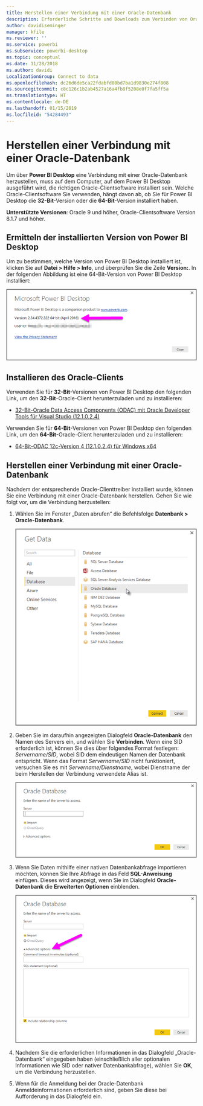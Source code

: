 ```yaml
---
title: Herstellen einer Verbindung mit einer Oracle-Datenbank
description: Erforderliche Schritte und Downloads zum Verbinden von Oracle mit Power BI Desktop
author: davidiseminger
manager: kfile
ms.reviewer: ''
ms.service: powerbi
ms.subservice: powerbi-desktop
ms.topic: conceptual
ms.date: 11/28/2018
ms.author: davidi
LocalizationGroup: Connect to data
ms.openlocfilehash: dc26d6de5ca22fdabfd80bd7ba1d9830e274f808
ms.sourcegitcommit: c8c126c1b2ab4527a16a4fb8f5208e0f7fa5ff5a
ms.translationtype: HT
ms.contentlocale: de-DE
ms.lasthandoff: 01/15/2019
ms.locfileid: "54284493"
---
```

# <a name="connect-to-an-oracle-database"></a>Herstellen einer Verbindung mit einer Oracle-Datenbank
Um über **Power BI Desktop** eine Verbindung mit einer Oracle-Datenbank herzustellen, muss auf dem Computer, auf dem Power BI Desktop ausgeführt wird, die richtigen Oracle-Clientsoftware installiert sein. Welche Oracle-Clientsoftware Sie verwenden, hängt davon ab, ob Sie für Power BI Desktop die **32-Bit**-Version oder die **64-Bit**-Version installiert haben.

**Unterstützte Versionen**: Oracle 9 und höher, Oracle-Clientsoftware Version 8.1.7 und höher.

## <a name="determining-which-version-of-power-bi-desktop-is-installed"></a>Ermitteln der installierten Version von Power BI Desktop
Um zu bestimmen, welche Version von Power BI Desktop installiert ist, klicken Sie auf **Datei > Hilfe > Info**, und überprüfen Sie die Zeile **Version:**. In der folgenden Abbildung ist eine 64-Bit-Version von Power BI Desktop installiert:

![](media/desktop-connect-oracle-database/connect-oracle-database_1.png)

## <a name="installing-the-oracle-client"></a>Installieren des Oracle-Clients
Verwenden Sie für **32-Bit**-Versionen von Power BI Desktop den folgenden Link, um den **32-Bit**-Oracle-Client herunterzuladen und zu installieren:

* [32-Bit-Oracle Data Access Components (ODAC) mit Oracle Developer Tools für Visual Studio (12.1.0.2.4)](http://www.oracle.com/technetwork/topics/dotnet/utilsoft-086879.html)

Verwenden Sie für **64-Bit**-Versionen von Power BI Desktop den folgenden Link, um den **64-Bit**-Oracle-Client herunterzuladen und zu installieren:

* [64-Bit-ODAC 12c-Version 4 (12.1.0.2.4) für Windows x64](http://www.oracle.com/technetwork/database/windows/downloads/index-090165.html)

## <a name="connect-to-an-oracle-database"></a>Herstellen einer Verbindung mit einer Oracle-Datenbank
Nachdem der entsprechende Oracle-Clienttreiber installiert wurde, können Sie eine Verbindung mit einer Oracle-Datenbank herstellen. Gehen Sie wie folgt vor, um die Verbindung herzustellen:

1. Wählen Sie im Fenster „Daten abrufen“ die Befehlsfolge **Datenbank > Oracle-Datenbank**.
   
   ![](media/desktop-connect-oracle-database/connect-oracle-database_2.png)
2. Geben Sie im daraufhin angezeigten Dialogfeld **Oracle-Datenbank** den Namen des Servers ein, und wählen Sie **Verbinden**. Wenn eine SID erforderlich ist, können Sie dies über folgendes Format festlegen: *Servername/SID*, wobei SID dem eindeutigen Namen der Datenbank entspricht. Wenn das Format *Servername/SID* nicht funktioniert, versuchen Sie es mit *Servername/Dienstname*, wobei Dienstname der beim Herstellen der Verbindung verwendete Alias ist.
   
   ![](media/desktop-connect-oracle-database/connect-oracle-database_3.png)
3. Wenn Sie Daten mithilfe einer nativen Datenbankabfrage importieren möchten, können Sie Ihre Abfrage in das Feld **SQL-Anweisung** einfügen. Dieses wird angezeigt, wenn Sie im Dialogfeld **Oracle-Datenbank** die **Erweiterten Optionen** einblenden.
   
   ![](media/desktop-connect-oracle-database/connect-oracle-database_4.png)
4. Nachdem Sie die erforderlichen Informationen in das Dialogfeld „Oracle-Datenbank“ eingegeben haben (einschließlich aller optionalen Informationen wie SID oder nativer Datenbankabfrage), wählen Sie **OK**, um die Verbindung herzustellen.
5. Wenn für die Anmeldung bei der Oracle-Datenbank Anmeldeinformationen erforderlich sind, geben Sie diese bei Aufforderung in das Dialogfeld ein.

